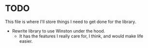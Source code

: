 # TODO

This file is where I'll store things I need to get done for the library.

- Rewrite library to use Winston under the hood.
  - It has the features I really care for, I think, and would make life easier.
